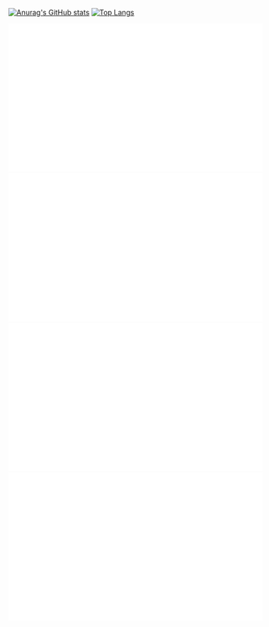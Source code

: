 [![Anurag's GitHub stats](https://github-readme-stats.vercel.app/api?username=knightmar&show_icons=true&theme=dracula)](https://github.com/knightmar/github-readme-stats)
[![Top Langs](https://github-readme-stats.vercel.app/api/top-langs/?username=knightmar)](https://github.com/anuraghazra/github-readme-stats)


![](https://raw.githubusercontent.com/knightmar/github-stats/master/generated/overview.svg#gh-dark-mode-only)
![](https://raw.githubusercontent.com/knightmar/github-stats/master/generated/overview.svg#gh-light-mode-only)
![](https://raw.githubusercontent.com/knightmar/github-stats/master/generated/languages.svg#gh-dark-mode-only)
![](https://raw.githubusercontent.com/knightmar/github-stats/master/generated/languages.svg#gh-light-mode-only)
